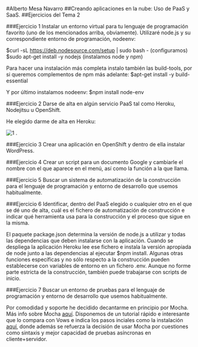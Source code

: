 
#Alberto Mesa Navarro
##Creando aplicaciones en la nube: Uso de PaaS y SaaS.
##Ejercicios del Tema 2

###Ejercicio 1
Instalar un entorno virtual para tu lenguaje de programación favorito (uno de los mencionados arriba, obviamente).
Utilizaré node.js y su correspondiente entorno de programación, nodeenv:

$curl -sL https://deb.nodesource.com/setup | sudo bash - (configuramos)
$sudo apt-get install -y nodejs (instalamos node y npm)

Para hacer una instalación más completa instalo también las build-tools, por si queremos complementos de npm más adelante:
$apt-get install -y build-essential

Y por último instalamos nodeenv:
$npm install node-env

###Ejercicio 2
Darse de alta en algún servicio PaaS tal como Heroku, Nodejitsu u OpenShift.

He elegido darme de alta en Heroku:

![1](http://s27.postimg.org/z7ue2xjgj/heroku.jpg) .

###Ejercicio 3
Crear una aplicación en OpenShift y dentro de ella instalar WordPress.

###Ejercicio 4
Crear un script para un documento Google y cambiarle el nombre con el que aparece en el menú, así como la función a la que llama.

###Ejercicio 5
Buscar un sistema de automatización de la construcción para el lenguaje de programación y entorno de desarrollo que usemos habitualmente.

###Ejercicio 6
Identificar, dentro del PaaS elegido o cualquier otro en el que se dé uno de alta, cuál es el fichero de automatización de construcción e indicar qué herramienta usa para la construcción y el proceso que sigue en la misma.

El paquete package.json determina la versión de node.js a utilizar y todas las dependencias que deben instalarse con la aplicación. Cuando se despliega la aplicación Heroku lee ese fichero e instala la versión apropiada de node junto a las dependencias al ejecutar $npm install. Algunas otras funciones específicas y no sólo respecto a la construcción pueden establecerse con variables de entorno en un fichero .env. Aunque no forme parte estricta de la construcción, también puede trabajarse con scripts de inicio.


###Ejercicio 7
Buscar un entorno de pruebas para el lenguaje de programación y entorno de desarrollo que usemos habitualmente.

Por comodidad y soporte he decidido decantarme en principio por Mocha. Más info sobre Mocha [aquí](https://github.com/mochajs/mocha).  Disponemos de un tutorial rápido e interesante que lo compara con Vows e indica los pasos inciales como la instalación [aquí](https://brianstoner.com/blog/testing-in-nodejs-with-mocha/), donde además se refuerza la decisión de usar Mocha por cuestiones como sintaxis y mejor capacidad de pruebas asíncronas en cliente+servidor.
